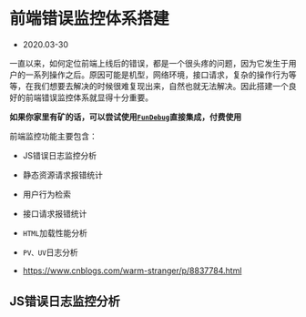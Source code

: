 # 前端错误监控体系搭建

- 2020.03-30

一直以来，如何定位前端上线后的错误，都是一个很头疼的问题，因为它发生于用户的一系列操作之后。原因可能是机型，网络环境，接口请求，复杂的操作行为等等，在我们想要去解决的时候很难复现出来，自然也就无法解决。因此搭建一个良好的前端错误监控体系就显得十分重要。


**如果你家里有矿的话，可以尝试使用[`FunDebug`](https://www.fundebug.com/)直接集成，付费使用**


前端监控功能主要包含：  

- JS错误日志监控分析
- 静态资源请求报错统计
- 用户行为检索
- 接口请求报错统计
- `HTML`加载性能分析
- `PV、UV`日志分析

- https://www.cnblogs.com/warm-stranger/p/8837784.html

## JS错误日志监控分析

